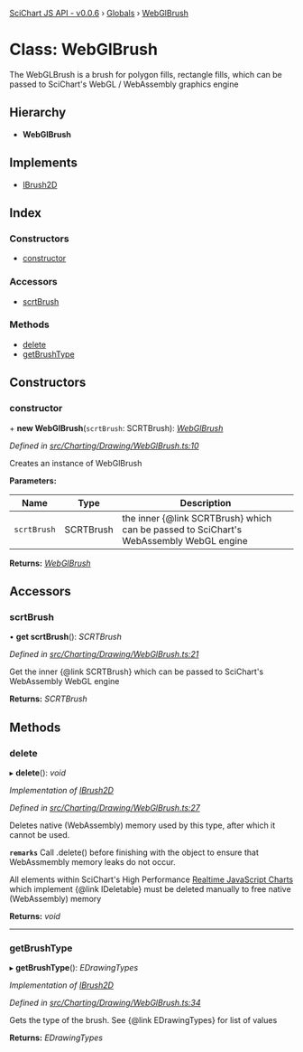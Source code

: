 [SciChart JS API - v0.0.6](../README.md) › [Globals](../globals.md) › [WebGlBrush](webglbrush.md)

# Class: WebGlBrush

The WebGLBrush is a brush for polygon fills, rectangle fills, which can be passed to SciChart's WebGL / WebAssembly graphics engine

## Hierarchy

* **WebGlBrush**

## Implements

* [IBrush2D](../interfaces/ibrush2d.md)

## Index

### Constructors

* [constructor](webglbrush.md#constructor)

### Accessors

* [scrtBrush](webglbrush.md#scrtbrush)

### Methods

* [delete](webglbrush.md#delete)
* [getBrushType](webglbrush.md#getbrushtype)

## Constructors

###  constructor

\+ **new WebGlBrush**(`scrtBrush`: SCRTBrush): *[WebGlBrush](webglbrush.md)*

*Defined in [src/Charting/Drawing/WebGlBrush.ts:10](https://github.com/ABTSoftware/SciChart.Dev/blob/34ff3115c2/Web/src/SciChart/src/Charting/Drawing/WebGlBrush.ts#L10)*

Creates an instance of WebGlBrush

**Parameters:**

Name | Type | Description |
------ | ------ | ------ |
`scrtBrush` | SCRTBrush | the inner {@link SCRTBrush} which can be passed to SciChart's WebAssembly WebGL engine  |

**Returns:** *[WebGlBrush](webglbrush.md)*

## Accessors

###  scrtBrush

• **get scrtBrush**(): *SCRTBrush*

*Defined in [src/Charting/Drawing/WebGlBrush.ts:21](https://github.com/ABTSoftware/SciChart.Dev/blob/34ff3115c2/Web/src/SciChart/src/Charting/Drawing/WebGlBrush.ts#L21)*

Get the inner {@link SCRTBrush} which can be passed to SciChart's WebAssembly WebGL engine

**Returns:** *SCRTBrush*

## Methods

###  delete

▸ **delete**(): *void*

*Implementation of [IBrush2D](../interfaces/ibrush2d.md)*

*Defined in [src/Charting/Drawing/WebGlBrush.ts:27](https://github.com/ABTSoftware/SciChart.Dev/blob/34ff3115c2/Web/src/SciChart/src/Charting/Drawing/WebGlBrush.ts#L27)*

Deletes native (WebAssembly) memory used by this type, after which it cannot be used.

**`remarks`** 
Call .delete() before finishing with the object to ensure that WebAssmembly memory leaks do
not occur.

All elements within SciChart's High Performance
[Realtime JavaScript Charts](https://www.scichart.com/javascript-chart-features) which implement
{@link IDeletable} must be deleted manually to free native (WebAssembly) memory

**Returns:** *void*

___

###  getBrushType

▸ **getBrushType**(): *EDrawingTypes*

*Implementation of [IBrush2D](../interfaces/ibrush2d.md)*

*Defined in [src/Charting/Drawing/WebGlBrush.ts:34](https://github.com/ABTSoftware/SciChart.Dev/blob/34ff3115c2/Web/src/SciChart/src/Charting/Drawing/WebGlBrush.ts#L34)*

Gets the type of the brush. See {@link EDrawingTypes} for list of values

**Returns:** *EDrawingTypes*
